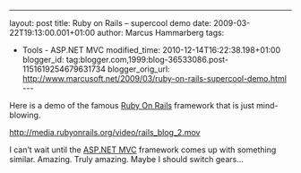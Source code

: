 ---
layout: post
title: Ruby on Rails – supercool demo
date: 2009-03-22T19:13:00.001+01:00
author: Marcus Hammarberg
tags:
  - Tools - ASP.NET MVC
modified_time: 2010-12-14T16:22:38.198+01:00
blogger_id: tag:blogger.com,1999:blog-36533086.post-1151619254679631734
blogger_orig_url: http://www.marcusoft.net/2009/03/ruby-on-rails-supercool-demo.html ---

Here is a demo of the famous
<a href="http://rubyonrails.org/" target="_blank">Ruby On Rails</a>
framework that is just mind-blowing.

<http://media.rubyonrails.org/video/rails_blog_2.mov>

I can’t wait until the
<a href="http://www.asp.net/mvc/" target="_blank">ASP.NET MVC</a>
framework comes up with something similar. Amazing. Truly amazing. Maybe
I should switch gears…

